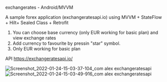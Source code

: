 exchangerates - Android/MVVM

A sample forex application (exchangeratesapi.io) using MVVM + StateFlow + Hilt+ Sealed Class + Retrofit

1) You can choose base currency (only EUR working for basic plan) and view exchange rates
2) Add currency to favourite by pressin "star" symbol.
3) Only EUR working for basic plan

API
https://exchangeratesapi.io/


![Screenshot_2022-01-24-15-03-37-104_com alex exchangeratesapi](https://user-images.githubusercontent.com/97987792/150780821-b3c7aa0b-ac56-4b74-9d8f-c88f6e8b05eb.jpg)
![Screenshot_2022-01-24-15-03-49-916_com alex exchangeratesapi](https://user-images.githubusercontent.com/97987792/150780823-9766d133-3178-49fe-9af8-1d4c94c5bd60.jpg)
